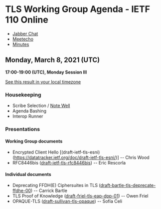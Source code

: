 # TLS Working Group Agenda - IETF 110 Online

* [Jabber Chat](xmpp:tls@jabber.ietf.org?join)
* [Meetecho](https://meetings.conf.meetecho.com/ietf110/?group=tls&short=&item=1)
* [Minutes](https://codimd.ietf.org/notes-ietf-110-tls)

## Monday, March 8, 2021 (UTC)
**17:00-19:00 (UTC), Monday Session III**

[See this result in your local timezone](https://www.timeanddate.com/worldclock/fixedtime.html?msg=TLS+-+IETF+110&iso=20210308T17&p1=1440&ah=2)

### Housekeeping

* Scribe Selection / [Note Well](https://www.ietf.org/about/note-well.html)
* Agenda Bashing
* Interop Runner

### Presentations

#### Working Group documents

* Encrypted Client Hello [(draft-ietf-tls-esni)(https://datatracker.ietf.org/doc/draft-ietf-tls-esni/)] -- Chris Wood
* RFC8446bis ([draft-ietf-tls-rfc8446bis](https://datatracker.ietf.org/doc/draft-ietf-tls-rfc8446bis/)) -- Eric Rescorla

#### Individual documents

* Deprecating FFDH(E) Ciphersuites in TLS ([draft-bartle-tls-deprecate-ffdhe-00](https://cbartle891.github.io/draft-deprecate-ffdhe/draft-bartle-tls-deprecate-ffdhe.html)) -- Carrick Bartle
* TLS Proof of Knowledge ([draft-friel-tls-eap-dpp-01](https://tools.ietf.org/html/draft-friel-tls-eap-dpp-01)) -- Owen Friel
* OPAQUE-TLS ([draft-sullivan-tls-opaque](https://datatracker.ietf.org/doc/draft-sullivan-tls-opaque/)) -- Sofía Celi
